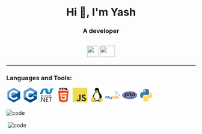 
<h1 align="center">Hi 👋, I'm Yash</h1>
<h3 align="center">A developer</h3>
<h2 align="center"><a href="http://www.linkedin.com/in/yashb-"target="blank"><img src="https://github.com/user-attachments/assets/21597f2b-0b9a-4ce5-b2c9-c96731163c59" height=30px" width="30px"></a>
<a href="mailto:ombhajbhuje@gmail.com"target="blank"><img src="https://github.com/user-attachments/assets/dba04b6e-bd44-46cd-9e01-a6b1ceb4b665" height=30px" width="40px"></a></h2>
<hr>
<h3 align="left">Languages and Tools:</h3>
<p align="left"> <a > <img src="https://raw.githubusercontent.com/devicons/devicon/master/icons/c/c-original.svg" alt="c" width="40" height="40"/> </a> <a> <img src="https://raw.githubusercontent.com/devicons/devicon/master/icons/cplusplus/cplusplus-original.svg" alt="cplusplus" width="40" height="40"/> </a> <a > <img src="https://raw.githubusercontent.com/devicons/devicon/master/icons/dot-net/dot-net-original-wordmark.svg" alt="dotnet" width="40" height="40"/> </a> <a > <img src="https://raw.githubusercontent.com/devicons/devicon/master/icons/html5/html5-original-wordmark.svg" alt="html5" width="40" height="40"/> </a> <a > <img src="https://raw.githubusercontent.com/devicons/devicon/master/icons/javascript/javascript-original.svg" alt="javascript" width="40" height="40"/> </a> <a> <img src="https://raw.githubusercontent.com/devicons/devicon/master/icons/linux/linux-original.svg" alt="linux" width="40" height="40"/> </a> <a > <img src="https://raw.githubusercontent.com/devicons/devicon/master/icons/mysql/mysql-original-wordmark.svg" alt="mysql" width="40" height="40"/> </a> <a > <img src="https://raw.githubusercontent.com/devicons/devicon/master/icons/php/php-original.svg" alt="php" width="40" height="40"/> </a> <a > <img src="https://raw.githubusercontent.com/devicons/devicon/master/icons/python/python-original.svg" alt="python" width="40" height="40"/> </a> </p>

<p><img align="center" src="https://github-readme-stats.vercel.app/api/top-langs?username=yashx01&show_icons=true&locale=en&layout=compact" alt="code" /></p>
<p>&nbsp;<img align="center" src="https://github-readme-stats.vercel.app/api?username=yashx01&show_icons=true&locale=en" alt="code" /></p>
          

